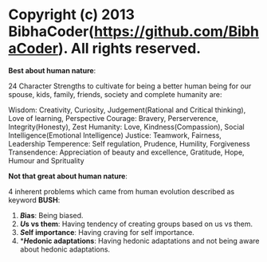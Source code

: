 # Copyright (c) 2013 BibhaCoder(https://github.com/BibhaCoder). All rights reserved.

**Best about human nature**:

24 Character Strengths to cultivate for being a better human being for our spouse, kids, family, friends, society and complete humanity are:

Wisdom: Creativity, Curiosity, Judgement(Rational and Critical thinking), Love of learning, Perspective
Courage: Bravery, Perserverence, Integrity(Honesty), Zest
Humanity: Love, Kindness(Compassion), Social Intelligence(Emotional Intelligence)
Justice: Teamwork, Fairness, Leadership
Temperence: Self regulation, Prudence, Humility, Forgiveness
Transendence: Appreciation of beauty and excellence, Gratitude, Hope, Humour and Sprituality

**Not that great about human nature**:

4 inherent problems which came from human evolution described as keyword **BUSH**:

1) ***B*ias**: Being biased.
2) ***U*s vs them**: Having tendency of creating groups based on us vs them.
3) ***S*elf importance**: Having craving for self importance.
4) ****H*edonic adaptations**: Having hedonic adaptations and not being aware about hedonic adaptations.
